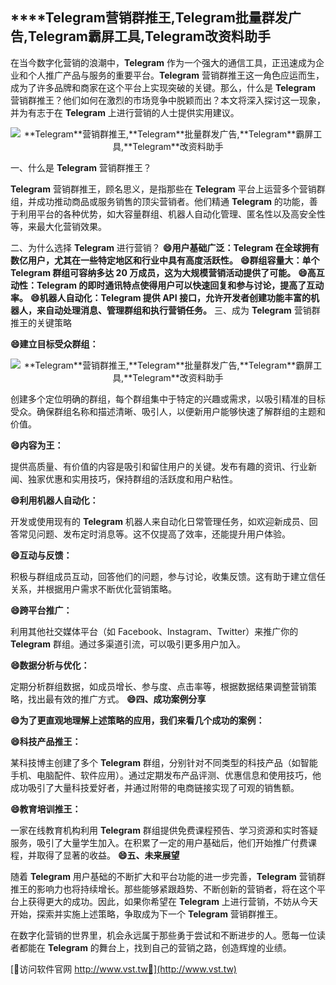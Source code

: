 ## ****Telegram**营销群推王,**Telegram**批量群发广告,**Telegram**霸屏工具,**Telegram**改资料助手**

在当今数字化营销的浪潮中，**Telegram** 作为一个强大的通信工具，正迅速成为企业和个人推广产品与服务的重要平台。**Telegram** 营销群推王这一角色应运而生，成为了许多品牌和商家在这个平台上实现突破的关键。那么，什么是 **Telegram** 营销群推王？他们如何在激烈的市场竞争中脱颖而出？本文将深入探讨这一现象，并为有志于在 **Telegram** 上进行营销的人士提供实用建议。

 <center><img src="https://vst.tw/MP4/tuiguang/png/5.png" alt="**Telegram**营销群推王,**Telegram**批量群发广告,**Telegram**霸屏工具,**Telegram**改资料助手"></center>

一、什么是 **Telegram** 营销群推王？

**Telegram** 营销群推王，顾名思义，是指那些在 **Telegram** 平台上运营多个营销群组，并成功推动商品或服务销售的顶尖营销者。他们精通 **Telegram** 的功能，善于利用平台的各种优势，如大容量群组、机器人自动化管理、匿名性以及高安全性等，来最大化营销效果。

二、为什么选择 **Telegram** 进行营销？
**😄用户基础广泛：**Telegram** 在全球拥有数亿用户，尤其在一些特定地区和行业中具有高度活跃性。**
**😄群组容量大：单个 **Telegram** 群组可容纳多达 20 万成员，这为大规模营销活动提供了可能。**
**😄高互动性：**Telegram** 的即时通讯特点使得用户可以快速回复和参与讨论，提高了互动率。**
**😄机器人自动化：**Telegram** 提供 API 接口，允许开发者创建功能丰富的机器人，来自动处理消息、管理群组和执行营销任务。**
三、成为 **Telegram** 营销群推王的关键策略

**😄建立目标受众群组：**

 <center><img src="https://vst.tw/MP4/tuiguang/png/0.png" alt="**Telegram**营销群推王,**Telegram**批量群发广告,**Telegram**霸屏工具,**Telegram**改资料助手"></center>

创建多个定位明确的群组，每个群组集中于特定的兴趣或需求，以吸引精准的目标受众。确保群组名称和描述清晰、吸引人，以便新用户能够快速了解群组的主题和价值。

**😄内容为王：**

提供高质量、有价值的内容是吸引和留住用户的关键。发布有趣的资讯、行业新闻、独家优惠和实用技巧，保持群组的活跃度和用户粘性。

**😄利用机器人自动化：**

开发或使用现有的 **Telegram** 机器人来自动化日常管理任务，如欢迎新成员、回答常见问题、发布定时消息等。这不仅提高了效率，还能提升用户体验。

**😄互动与反馈：**

积极与群组成员互动，回答他们的问题，参与讨论，收集反馈。这有助于建立信任关系，并根据用户需求不断优化营销策略。

**😄跨平台推广：**

利用其他社交媒体平台（如 Facebook、Instagram、Twitter）来推广你的 **Telegram** 群组。通过多渠道引流，可以吸引更多用户加入。

**😄数据分析与优化：**

定期分析群组数据，如成员增长、参与度、点击率等，根据数据结果调整营销策略，找出最有效的推广方式。
**😄四、成功案例分享**

**😄为了更直观地理解上述策略的应用，我们来看几个成功的案例：**

**😄科技产品推王：**

某科技博主创建了多个 **Telegram** 群组，分别针对不同类型的科技产品（如智能手机、电脑配件、软件应用）。通过定期发布产品评测、优惠信息和使用技巧，他成功吸引了大量科技爱好者，并通过附带的电商链接实现了可观的销售额。

**😄教育培训推王：**

一家在线教育机构利用 **Telegram** 群组提供免费课程预告、学习资源和实时答疑服务，吸引了大量学生加入。在积累了一定的用户基础后，他们开始推广付费课程，并取得了显著的收益。
**😄五、未来展望**

随着 **Telegram** 用户基础的不断扩大和平台功能的进一步完善，**Telegram** 营销群推王的影响力也将持续增长。那些能够紧跟趋势、不断创新的营销者，将在这个平台上获得更大的成功。因此，如果你希望在 **Telegram** 上进行营销，不妨从今天开始，探索并实施上述策略，争取成为下一个 **Telegram** 营销群推王。

在数字化营销的世界里，机会永远属于那些勇于尝试和不断进步的人。愿每一位读者都能在 **Telegram** 的舞台上，找到自己的营销之路，创造辉煌的业绩。


[👻访问软件官网 http://www.vst.tw👻](http://www.vst.tw)
